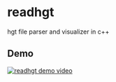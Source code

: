 # readhgt
hgt file parser and visualizer in c++

## Demo
[![readhgt demo video](https://img.youtube.com/vi/4WyJhloau6E/0.jpg)](https://www.youtube.com/watch?v=4WyJhloau6E)
